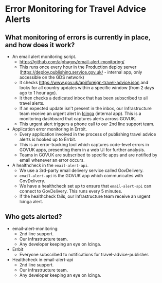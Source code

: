 # Error Monitoring for Travel Advice Alerts

## What monitoring of errors is currently in place, and how does it work?

* An email alert monitoring script.
  * https://github.com/alphagov/email-alert-monitoring/
  * This runs once every hour in the Production deploy server
    (https://deploy.publishing.service.gov.uk/ - internal app, only accessible on
    the GDS network)
  * It checks https://www.gov.uk/api/foreign-travel-advice.json and looks for
    all country updates within a specific window (from 2 days ago to 1 hour
    ago).
  * It then checks a dedicated inbox that has been subscribed to all travel
    alerts.
  * If an expected update isn't present in the inbox, our Infrastructure team
    receive an urgent alert in
    [Icinga](https://alert.publishing.service.gov.uk/) (internal app). This is
    a monitoring dashboard that captures alerts across GOVUK.
  * This urgent alert triggers a phone call to our 2nd line support team.
* Application error monitoring in Errbit.
  * Every application involved in the process of publishing travel advice
    alerts is hooked up to Errbit.
  * This is an error-tracking tool which captures code-level errors in GOVUK
    apps, presenting them in a web UI for further analysis.
  * Teams in GOVUK are subscribed to specific apps and are notified by email
    whenever an error occurs.
* A healthcheck in the `email-alert-api`.
  * We use a 3rd-party email delivery service called GovDelivery.
  * `email-alert-api` is the GOVUK app which communicates with GovDelivery.
  * We have a healthcheck set up to ensure that `email-alert-api` can connect to
    GovDelivery. This runs every 5 minutes.
  * If the healthcheck fails, our Infrastructure team receive an urgent Icinga
    alert.


## Who gets alerted?

* email-alert-monitoring
  * 2nd line support.
  * Our infrastructure team.
  * Any developer keeping an eye on Icinga.
* Errbit
  * Everyone subscribed to notifications for travel-advice-publisher.
* Healthcheck in email-alert-api
  * 2nd line support.
  * Our infrastructure team.
  * Any developer keeping an eye on Icinga.
